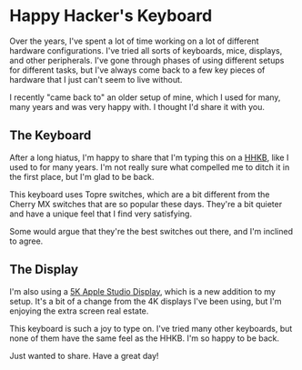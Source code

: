 # Happy Hacker's Keyboard

Over the years, I've spent a lot of time working on a lot of different hardware configurations. I've tried all sorts of keyboards, mice, displays, and other peripherals. I've gone through phases of using different setups for different tasks, but I've always come back to a few key pieces of hardware that I just can't seem to live without.

I recently "came back to" an older setup of mine, which I used for many, many years and was very happy with. I thought I'd share it with you.

## The Keyboard

After a long hiatus, I'm happy to share that I'm typing this on a [HHKB](https://amzn.to/3yMK9zi), like I used to for many years. I'm not really sure what compelled me to ditch it in the first place, but I'm glad to be back.

This keyboard uses Topre switches, which are a bit different from the Cherry MX switches that are so popular these days. They're a bit quieter and have a unique feel that I find very satisfying.

Some would argue that they're the best switches out there, and I'm inclined to agree.

## The Display

I'm also using a [5K Apple Studio Display](https://amzn.to/3SW2TTH), which is a new addition to my setup. It's a bit of a change from the 4K displays I've been using, but I'm enjoying the extra screen real estate.

This keyboard is such a joy to type on. I've tried many other keyboards, but
none of them have the same feel as the HHKB. I'm so happy to be back.

Just wanted to share. Have a great day!
